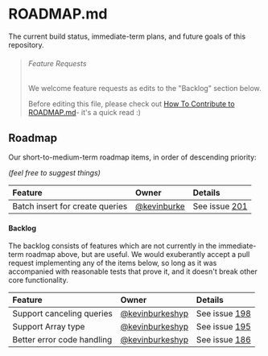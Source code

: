 # ROADMAP.md

The current build status, immediate-term plans, and future goals of this repository.

> ###### Feature Requests
>
> We welcome feature requests as edits to the "Backlog" section below.
>
> Before editing this file, please check out [How To Contribute to ROADMAP.md](https://gist.github.com/mikermcneil/bdad2108f3d9a9a5c5ed)- it's a quick read :)
>


## Roadmap

Our short-to-medium-term roadmap items, in order of descending priority:

_(feel free to suggest things)_


 Feature                                                  | Owner                                                                            | Details
 :------------------------------------------------------- | :------------------------------------------------------------------------------- | :------
 Batch insert for create queries                          | [@kevinburke](https://github.com/kevinburke)                                     | See issue [201](https://github.com/balderdashy/sails-postgresql-cluster/issues/201)


#### Backlog

The backlog consists of features which are not currently in the immediate-term roadmap above, but are useful.  We would exuberantly accept a pull request implementing any of the items below, so long as it was accompanied with reasonable tests that prove it, and it doesn't break other core functionality.

 Feature                                         | Owner                                                           | Details
 :---------------------------------------------- | :-------------------------------------------------------------- | :------
 Support canceling queries                       | [@kevinburkeshyp](https://github.com/kevinburkeshyp)            | See issue [198](https://github.com/balderdashy/sails-postgresql-cluster/issues/198)
 Support Array type                              | [@kevinburkeshyp](https://github.com/kevinburkeshyp)            | See issue [195](https://github.com/balderdashy/sails-postgresql-cluster/issues/195)
 Better error code handling                      | [@kevinburkeshyp](https://github.com/kevinburkeshyp)            | See issue [186](https://github.com/balderdashy/sails-postgresql-cluster/issues/186)
